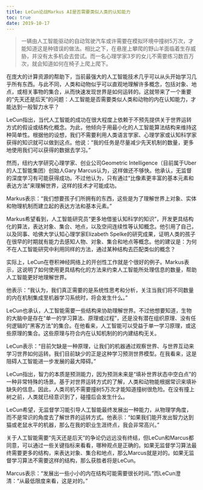```yaml
---
title: LeCun论战Markus AI是否需要类似人类的认知能力
toc: true
date: 2019-10-17
---
```



> 一辆由人工智能驱动的自动驾驶汽车或许需要在模拟环境中撞树5万次，才能知道这是种错误的做法。相比之下，在悬崖上攀爬的野山羊面临着生存威胁，并没有太多机会去尝试。而一名心理学家3岁的女儿不需要练习数百万次，就会知道如何在椅子上爬上爬下。

在庞大的计算资源的帮助下，当前最强大的人工智能技术几乎可以从头开始学习几乎所有东西。与此不同，人类和动物似乎可以直观地理解许多概念，包括对象、地点，或相关事物的集合，从而快速发现世界是如何运转的。这就带来了一个重要的“先天还是后天”的问题：人工智能是否需要类似人类和动物的内在认知能力，才能达到一般智力水平？




LeCun指出，当代人工智能的成功在很大程度上依赖于不预先提供关于世界运转方式的假设或结构化概念。为此，他倾向于用最小化的人工智能算法结构来维持这种简单性。根据他的设想，我们不需要利用人类语言学家、心理学家或认知科学家获得的知识就可以做到这点。他说：“我的任务是尽量减少先天机制的数量，更多地使用我们可以获得的数据去学习。”



然而，纽约大学研究心理学家、创业公司Geometric Intelligence（目前属于Uber的人工智能集团）创始人Gary Marcus认为，这样做还不够快。他承认，无监督的深度学习有可能获得成功。不过他认为，只有通过“比像素更丰富的基本元素和表达方法”来理解世界，这样的技术才可能成功。

Markus表示：“我们想要孩子们所拥有的东西，这些是为了理解世界上对象、实体和物理机制而建立起的表达方法和基本元素。”

Markus希望看到，人工智能研究员“更多地借鉴认知科学的知识”，开发更具结构化的算法，表达对象、集合、地点，以及空间连续性等认知概念。他引用了自己，以及同事、哈佛大学认知心理学家Elizabeth Spelke的研究成果，证明人类的孩子在很早的时期就有能力去感知人物、对象、集合和地点等概念。他的建议是：为何不在人工智能研究中利用同样的方法，通过某种结构去匹配类似的概念？

实际上，LeCun在卷积神经网络上的开创性工作就是个很好的例子。Markus表示，这说明了如何使用更具结构化的方法来约束人工智能所处理信息的数量，帮助人工智能更好地理解世界。

他表示：“我认为，我们真正需要的是系统性思考和分析，关注当我们将不同数量的内在机制集成至机器学习系统时，将会发生什么。”

LeCun也承认，人工智能需要一些结构来协助理解世界。不过他想要知道，生物的大脑中是存在“单一的学习算法、原理或过程”，还是没有潜在组织原理、没有任何逻辑的“黑客方法”的集合。在他看来，人工智能可以受益于单一学习原理，或这些原理的集合。这些原理与符合内在认知机制的的内建结构无关。

LeCun表示：“目前欠缺是一种原理，让我们的机器通过观察世界、与世界互动来学习世界如何运转。我们目前缺少的正是这种学习预测世界模型。在我看来，这是阻碍人工智能进一步发展的最大障碍。”

LeCun指出，智力的本质是预测能力，因为预测未来是“填补世界状态中空白点”的一种非常特殊的场景。基于对世界运转方式的了解，人类和动物能根据常识来填补缺失的信息。因此，人类司机不需要撞树5万次才能知道撞树很危险。在没有撞上树之前，人类就已经意识到了，碰撞后会发生什么。

LeCun希望，无监督学习能引导人工智能最终发展出一种能力，从物理学角度，而不是常识的角度去了解世界的运转方式。他表示：“如果我们能开发出智力达到猫或老鼠水平的机器，那么在我的职业生涯终点，我会非常高兴。”

关于人工智能需要“先天还是后天”的争论仍远远没有终结，但LeCun和Marcus都同意，可以通过一些关键指标来看看，哪种观点是正确的。如果无监督学习算法最终需要更多的结构，来表达对象、集合和地点，那么Marcus就是对的。如果无监督学习算法不需要这样的结构，那么获胜者将是LeCun。

Marcus表示：“发展出一些小小的内在结构可能需要很长时间。”而LeCun澄清：“从最低限度来看，这是对的。”